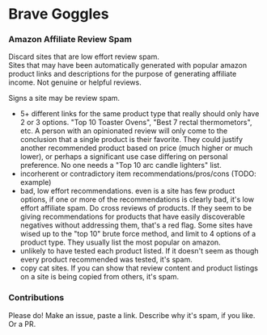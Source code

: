 # Brave Goggles

### Amazon Affiliate Review Spam
Discard sites that are low effort review spam.  
Sites that may have been automatically generated with popular amazon product links and descriptions for the purpose of generating affiliate income.
Not genuine or helpful reviews.

Signs a site may be review spam.
- 5+ different links for the same product type that really should only have 2 or 3 options. "Top 10 Toaster Ovens", "Best 7 rectal thermometors", etc. A person with an opinionated review will only come to the conclusion that a single product is their favorite. They could justify another recommended product based on price (much higher or much lower), or perhaps a significant use case differing on personal preference. No one needs a "Top 10 arc candle lighters" list.
- incorherent or contradictory item recommendations/pros/cons (TODO: example)
- bad, low effort recommendations. even is a site has few product options, if one or more of the recommendations is clearly bad, it's low effort affiliate spam. Do cross reviews of products. If they seem to be giving recommendations for products that have easily discoverable negatives without addressing them, that's a red flag. Some sites have wised up to the "top 10" brute force method, and limit to 4 options of a product type. They usually list the most popular on amazon.
- unlikely to have tested each product listed. If it doesn't seem as though every product recommended was tested, it's spam.
- copy cat sites. If you can show that review content and product listings on a site is being copied from others, it's spam.


### Contributions
Please do! Make an issue, paste a link. Describe why it's spam, if you like. Or a PR.
